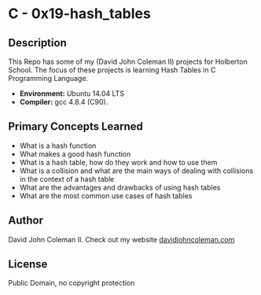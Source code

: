 # C - 0x19-hash_tables

## Description

This Repo has some of my (David John Coleman II) projects for Holberton School.
The focus of these projects is learning Hash Tables in C Programming Language.

* __Environment:__ Ubuntu 14.04 LTS
* __Compiler:__ gcc 4.8.4 (C90).

## Primary Concepts Learned

* What is a hash function
* What makes a good hash function
* What is a hash table, how do they work and how to use them
* What is a collision and what are the main ways of dealing with collisions in
  the context of a hash table
* What are the advantages and drawbacks of using hash tables
* What are the most common use cases of hash tables

## Author

David John Coleman II.	Check out my website [davidjohncoleman.com](http://www.davidjohncoleman.com/)

## License

Public Domain, no copyright protection
